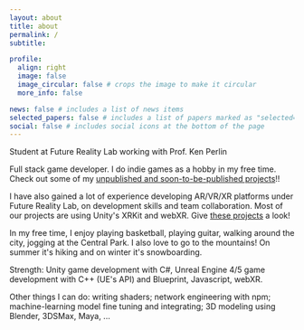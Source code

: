 ```yaml
---
layout: about
title: about
permalink: /
subtitle: 

profile:
  align: right
  image: false
  image_circular: false # crops the image to make it circular
  more_info: false

news: false # includes a list of news items
selected_papers: false # includes a list of papers marked as "selected={true}"
social: false # includes social icons at the bottom of the page
---
```


Student at Future Reality Lab working with Prof. Ken Perlin

Full stack game developer. I do indie games as a hobby in my free time. Check out some of my [unpublished and soon-to-be-published projects](https://yushenhu0326.github.io/projects/#Games)!!

I have also gained a lot of experience developing AR/VR/XR platforms under Future Reality Lab, on development skills and team collaboration. Most of our projects are using Unity's XRKit and webXR. Give [these projects](https://yushenhu0326.github.io/projects/#VR/AR/XR) a look!

In my free time, I enjoy playing basketball, playing guitar, walking around the city, jogging at the Central Park. I also love to go to the mountains! On summer it's hiking and on winter it's snowboarding.

Strength: Unity game development with C#, Unreal Engine 4/5 game development with C++ (UE's API) and Blueprint, Javascript, webXR.

Other things I can do: writing shaders; network engineering with npm; machine-learning model fine tuning and integrating; 3D modeling using Blender, 3DSMax, Maya, ...

